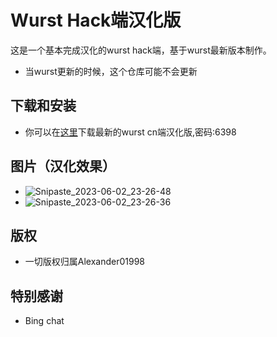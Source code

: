 # Wurst Hack端汉化版

这是一个基本完成汉化的wurst hack端，基于wurst最新版本制作。
- 当wurst更新的时候，这个仓库可能不会更新

## 下载和安装

- 你可以在[这里](https://wwfb.lanzoue.com/b032gu5re)下载最新的wurst cn端汉化版,密码:6398
## 图片（汉化效果）
- ![Snipaste_2023-06-02_23-26-48](https://github.com/dingzhen-vape/wurst_cn/assets/75886707/4e6f4350-aaf6-410b-88eb-23a221df6090)
- ![Snipaste_2023-06-02_23-26-36](https://github.com/dingzhen-vape/wurst_cn/assets/75886707/08332701-bd9e-40ab-8b60-4623c0835325)
## 版权
- 一切版权归属Alexander01998
## 特别感谢
- Bing chat
